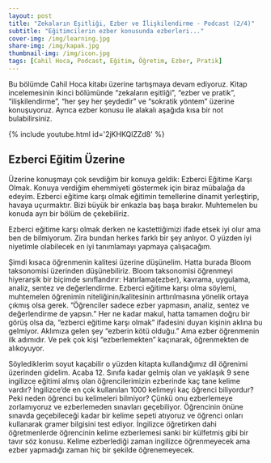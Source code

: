 ```yaml
---
layout: post
title: "Zekaların Eşitliği, Ezber ve İlişkilendirme - Podcast (2/4)"
subtitle: "Eğitimcilerin ezber konusunda ezberleri..."
cover-img: /img/learning.jpg
share-img: /img/kapak.jpg
thumbnail-img: /img/icon.jpg
tags: [Cahil Hoca, Podcast, Eğitim, Öğretim, Ezber, Pratik]
---
```


Bu bölümde Cahil Hoca kitabı üzerine tartışmaya devam ediyoruz. Kitap incelemesinin ikinci bölümünde “zekaların eşitliği”, “ezber ve pratik”, “ilişkilendirme”, “her şey her şeydedir” ve “sokratik yöntem” üzerine konuşuyoruz. Ayrıca ezber konusu ile alakalı aşağıda kısa bir not bulabilirsiniz.

{% include youtube.html id='2jKHKQlZZd8' %}

## Ezberci Eğitim Üzerine

Üzerine konuşmayı çok sevdiğim bir konuya geldik: Ezberci Eğitime Karşı Olmak. Konuya verdiğim ehemmiyeti göstermek için biraz mübalağa da edeyim. Ezberci eğitime karşı olmak eğitimin temellerine dinamit yerleştirip, havaya uçurmaktır. Bizi büyük bir enkazla baş başa bırakır. Muhtemelen bu konuda ayrı bir bölüm de çekebiliriz.

Ezberci eğitime karşı olmak derken ne kastettiğimizi ifade etsek iyi olur ama ben de bilmiyorum. Zira bundan herkes farklı bir şey anlıyor. O yüzden iyi niyetimle olabilecek en iyi tanımlamayı yapmaya çalışacağım. 

Şimdi kısaca öğrenmenin kalitesi üzerine düşünelim. Hatta burada Bloom taksonomisi üzerinden düşünebiliriz. Bloom taksonomisi öğrenmeyi hiyerarşik bir biçimde sınıflandırır: Hatırlama(ezber), kavrama, uygulama, analiz, sentez ve değerlendirme. Ezberci eğitime karşı olma söylemi, muhtemelen öğrenimin niteliğinin/kalitesinin arttırılmasına yönelik ortaya çıkmış olsa gerek. ”Öğrenciler sadece ezber yapmasın, analiz, sentez ve değerlendirme de yapsın.” Her ne kadar makul, hatta tamamen doğru bir görüş olsa da, “ezberci eğitime karşı olmak” ifadesini duyan kişinin aklına bu gelmiyor. Aklımıza gelen şey “ezberin kötü olduğu.” Ama ezber öğrenmenin ilk adımıdır. Ve pek çok kişi “ezberlemekten” kaçınarak, öğrenmekten de alıkoyuyor. 

Söylediklerim soyut kaçabilir o yüzden kitapta kullandığımız dil öğrenimi üzerinden gidelim. Acaba 12. Sınıfa kadar gelmiş olan ve yaklaşık 9 sene ingilizce eğitimi almış olan öğrencilerimizin ezberinde kaç tane kelime vardır? İngilizce’de en çok kullanılan 1000 kelimeyi kaç öğrenci biliyordur? Peki neden öğrenci bu kelimeleri bilmiyor? Çünkü onu ezberlemeye zorlamıyoruz ve ezberlemeden sınavları geçebiliyor. Öğrencinin önüne sınavda geçebileceği kadar bir kelime sepeti atıyoruz ve öğrenci onları kullanarak gramer bilgisini test ediyor. İngilizce öğretirken dahi öğretmenlerde öğrencinin kelime ezberlemesi sanki bir külfetmiş gibi bir tavır söz konusu. Kelime ezberlediği zaman ingilizce öğrenmeyecek ama ezber yapmadığı zaman hiç bir şekilde öğrenemeyecek. 
